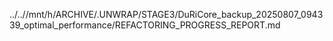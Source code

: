 ../..//mnt/h/ARCHIVE/.UNWRAP/STAGE3/DuRiCore_backup_20250807_094339_optimal_performance/REFACTORING_PROGRESS_REPORT.md